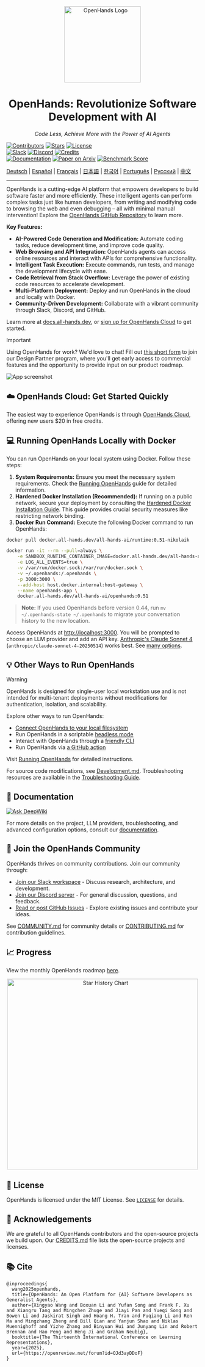 <div align="center">
  <a href="https://github.com/All-Hands-AI/OpenHands"><img src="./docs/static/img/logo.png" alt="OpenHands Logo" width="200"></a>
  <h1 align="center">OpenHands: Revolutionize Software Development with AI</h1>
  <p align="center"><i>Code Less, Achieve More with the Power of AI Agents</i></p>
</div>

[![Contributors](https://img.shields.io/github/contributors/All-Hands-AI/OpenHands?style=for-the-badge&color=blue)](https://github.com/All-Hands-AI/OpenHands/graphs/contributors)
[![Stars](https://img.shields.io/github/stars/All-Hands-AI/OpenHands?style=for-the-badge&color=blue)](https://github.com/All-Hands-AI/OpenHands/stargazers)
[![License](https://img.shields.io/github/license/All-Hands-AI/OpenHands?style=for-the-badge&color=blue)](https://github.com/All-Hands-AI/OpenHands/blob/main/LICENSE)
<br/>
[![Slack](https://img.shields.io/badge/Slack-Join%20Us-red?logo=slack&logoColor=white&style=for-the-badge)](https://join.slack.com/t/openhands-ai/shared_invite/zt-3847of6xi-xuYJIPa6YIPg4ElbDWbtSA)
[![Discord](https://img.shields.io/badge/Discord-Join%20Us-purple?logo=discord&logoColor=white&style=for-the-badge)](https://discord.gg/ESHStjSjD4)
[![Credits](https://img.shields.io/badge/Project-Credits-blue?style=for-the-badge&color=FFE165&logo=github&logoColor=white)](https://github.com/All-Hands-AI/OpenHands/blob/main/CREDITS.md)
<br/>
[![Documentation](https://img.shields.io/badge/Documentation-000?logo=googledocs&logoColor=FFE165&style=for-the-badge)](https://docs.all-hands.dev/usage/getting-started)
[![Paper on Arxiv](https://img.shields.io/badge/Paper%20on%20Arxiv-000?logoColor=FFE165&logo=arxiv&style=for-the-badge)](https://arxiv.org/abs/2407.16741)
[![Benchmark Score](https://img.shields.io/badge/Benchmark%20score-000?logoColor=FFE165&logo=huggingface&style=for-the-badge)](https://docs.google.com/spreadsheets/d/1wOUdFCMyY6Nt0AIqF705KN4JKOWgeI4wUGUP60krXXs/edit?gid=0#gid=0)

<!-- Keep these links. Translations will automatically update with the README. -->
[Deutsch](https://www.readme-i18n.com/All-Hands-AI/OpenHands?lang=de) |
[Español](https://www.readme-i18n.com/All-Hands-AI/OpenHands?lang=es) |
[Français](https://www.readme-i18n.com/All-Hands-AI/OpenHands?lang=fr) |
[日本語](https://www.readme-i18n.com/All-Hands-AI/OpenHands?lang=ja) |
[한국어](https://www.readme-i18n.com/All-Hands-AI/OpenHands?lang=ko) |
[Português](https://www.readme-i18n.com/All-Hands-AI/OpenHands?lang=pt) |
[Русский](https://www.readme-i18n.com/All-Hands-AI/OpenHands?lang=ru) |
[中文](https://www.readme-i18n.com/All-Hands-AI/OpenHands?lang=zh)

<hr>

OpenHands is a cutting-edge AI platform that empowers developers to build software faster and more efficiently.  These intelligent agents can perform complex tasks just like human developers, from writing and modifying code to browsing the web and even debugging – all with minimal manual intervention!  Explore the [OpenHands GitHub Repository](https://github.com/All-Hands-AI/OpenHands) to learn more.

**Key Features:**

*   **AI-Powered Code Generation and Modification:** Automate coding tasks, reduce development time, and improve code quality.
*   **Web Browsing and API Integration:**  OpenHands agents can access online resources and interact with APIs for comprehensive functionality.
*   **Intelligent Task Execution:** Execute commands, run tests, and manage the development lifecycle with ease.
*   **Code Retrieval from Stack Overflow:**  Leverage the power of existing code resources to accelerate development.
*   **Multi-Platform Deployment:** Deploy and run OpenHands in the cloud and locally with Docker.
*   **Community-Driven Development:**  Collaborate with a vibrant community through Slack, Discord, and GitHub.

Learn more at [docs.all-hands.dev](https://docs.all-hands.dev), or [sign up for OpenHands Cloud](https://app.all-hands.dev) to get started.

> [!IMPORTANT]
> Using OpenHands for work? We'd love to chat! Fill out
> [this short form](https://docs.google.com/forms/d/e/1FAIpQLSet3VbGaz8z32gW9Wm-Grl4jpt5WgMXPgJ4EDPVmCETCBpJtQ/viewform)
> to join our Design Partner program, where you'll get early access to commercial features and the opportunity to provide input on our product roadmap.

![App screenshot](./docs/static/img/screenshot.png)

## ☁️ OpenHands Cloud: Get Started Quickly

The easiest way to experience OpenHands is through [OpenHands Cloud](https://app.all-hands.dev), offering new users \$20 in free credits.

## 💻 Running OpenHands Locally with Docker

You can run OpenHands on your local system using Docker. Follow these steps:

1.  **System Requirements:** Ensure you meet the necessary system requirements. Check the [Running OpenHands](https://docs.all-hands.dev/usage/installation) guide for detailed information.
2.  **Hardened Docker Installation (Recommended):** If running on a public network, secure your deployment by consulting the [Hardened Docker Installation Guide](https://docs.all-hands.dev/usage/runtimes/docker#hardened-docker-installation). This guide provides crucial security measures like restricting network binding.
3.  **Docker Run Command:** Execute the following Docker command to run OpenHands:

```bash
docker pull docker.all-hands.dev/all-hands-ai/runtime:0.51-nikolaik

docker run -it --rm --pull=always \
    -e SANDBOX_RUNTIME_CONTAINER_IMAGE=docker.all-hands.dev/all-hands-ai/runtime:0.51-nikolaik \
    -e LOG_ALL_EVENTS=true \
    -v /var/run/docker.sock:/var/run/docker.sock \
    -v ~/.openhands:/.openhands \
    -p 3000:3000 \
    --add-host host.docker.internal:host-gateway \
    --name openhands-app \
    docker.all-hands.dev/all-hands-ai/openhands:0.51
```

> **Note:** If you used OpenHands before version 0.44, run `mv ~/.openhands-state ~/.openhands` to migrate your conversation history to the new location.

Access OpenHands at [http://localhost:3000](http://localhost:3000). You will be prompted to choose an LLM provider and add an API key. [Anthropic's Claude Sonnet 4](https://www.anthropic.com/api) (`anthropic/claude-sonnet-4-20250514`) works best. See [many options](https://docs.all-hands.dev/usage/llms).

## 💡 Other Ways to Run OpenHands

> [!WARNING]
> OpenHands is designed for single-user local workstation use and is not intended for multi-tenant deployments without modifications for authentication, isolation, and scalability.

Explore other ways to run OpenHands:

*   [Connect OpenHands to your local filesystem](https://docs.all-hands.dev/usage/runtimes/docker#connecting-to-your-filesystem)
*   Run OpenHands in a scriptable [headless mode](https://docs.all-hands.dev/usage/how-to/headless-mode)
*   Interact with OpenHands through a [friendly CLI](https://docs.all-hands.dev/usage/how-to/cli-mode)
*   Run OpenHands via [a GitHub action](https://docs.all-hands.dev/usage/how-to/github-action)

Visit [Running OpenHands](https://docs.all-hands.dev/usage/installation) for detailed instructions.

For source code modifications, see [Development.md](https://github.com/All-Hands-AI/OpenHands/blob/main/Development.md).
Troubleshooting resources are available in the [Troubleshooting Guide](https://docs.all-hands.dev/usage/troubleshooting).

## 📖 Documentation

  <a href="https://deepwiki.com/All-Hands-AI/OpenHands"><img src="https://deepwiki.com/badge.svg" alt="Ask DeepWiki" title="Autogenerated Documentation by DeepWiki"></a>

For more details on the project, LLM providers, troubleshooting, and advanced configuration options, consult our [documentation](https://docs.all-hands.dev/usage/getting-started).

## 🤝 Join the OpenHands Community

OpenHands thrives on community contributions. Join our community through:

*   [Join our Slack workspace](https://join.slack.com/t/openhands-ai/shared_invite/zt-3847of6xi-xuYJIPa6YIPg4ElbDWbtSA) - Discuss research, architecture, and development.
*   [Join our Discord server](https://discord.gg/ESHStjSjD4) - For general discussion, questions, and feedback.
*   [Read or post GitHub Issues](https://github.com/All-Hands-AI/OpenHands/issues) - Explore existing issues and contribute your ideas.

See [COMMUNITY.md](./COMMUNITY.md) for community details or [CONTRIBUTING.md](./CONTRIBUTING.md) for contribution guidelines.

## 📈 Progress

View the monthly OpenHands roadmap [here](https://github.com/orgs/All-Hands-AI/projects/1).

<p align="center">
  <a href="https://star-history.com/#All-Hands-AI/OpenHands&Date">
    <img src="https://api.star-history.com/svg?repos=All-Hands-AI/OpenHands&type=Date" width="500" alt="Star History Chart">
  </a>
</p>

## 📜 License

OpenHands is licensed under the MIT License. See [`LICENSE`](./LICENSE) for details.

## 🙏 Acknowledgements

We are grateful to all OpenHands contributors and the open-source projects we build upon. Our [CREDITS.md](./CREDITS.md) file lists the open-source projects and licenses.

## 📚 Cite

```
@inproceedings{
  wang2025openhands,
  title={OpenHands: An Open Platform for {AI} Software Developers as Generalist Agents},
  author={Xingyao Wang and Boxuan Li and Yufan Song and Frank F. Xu and Xiangru Tang and Mingchen Zhuge and Jiayi Pan and Yueqi Song and Bowen Li and Jaskirat Singh and Hoang H. Tran and Fuqiang Li and Ren Ma and Mingzhang Zheng and Bill Qian and Yanjun Shao and Niklas Muennighoff and Yizhe Zhang and Binyuan Hui and Junyang Lin and Robert Brennan and Hao Peng and Heng Ji and Graham Neubig},
  booktitle={The Thirteenth International Conference on Learning Representations},
  year={2025},
  url={https://openreview.net/forum?id=OJd3ayDDoF}
}
```